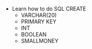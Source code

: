 * Learn how to do SQL CREATE
    * VARCHAR(20)
    * PRIMARY KEY
    * INT
    * BOOLEAN
    * SMALLMONEY
